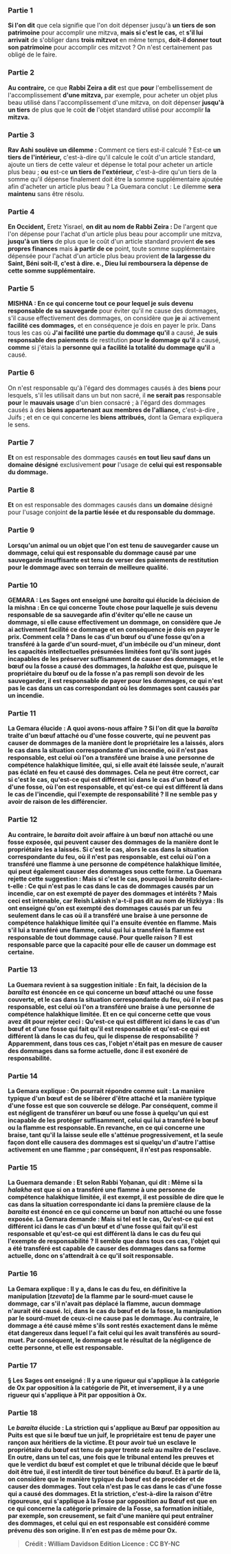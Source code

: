 
### Partie 1
<b>Si l'on dit</b> que cela signifie que l'on doit dépenser jusqu'à <b>un tiers de son patrimoine</b> pour accomplir une mitzva, <b>mais si c'est le cas,</b> et <b>s'il lui arrivait</b> de s'obliger dans <b>trois mitzvot</b> en même temps, <b>doit-il donner tout son patrimoine</b> pour accomplir ces mitzvot ? On n'est certainement pas obligé de le faire.

### Partie 2
<b>Au contraire,</b> ce que <b>Rabbi Zeira a dit</b> est que <b>pour</b> l'embellissement</b> de l'accomplissement <b>d'une mitzva,</b> par exemple, pour acheter un objet plus beau utilisé dans l'accomplissement d'une mitzva, on doit dépenser <b>jusqu'à un tiers</b> de plus que le coût <b>de</b> l'objet standard utilisé pour accomplir <b>la mitzva.</b>

### Partie 3
<b>Rav Ashi soulève un dilemme :</b> Comment ce tiers est-il calculé ? Est-ce <b>un tiers de l'intérieur,</b> c'est-à-dire qu'il calcule le coût d'un article standard, ajoute un tiers de cette valeur et dépense le total pour acheter un article plus beau ; <b>ou</b> est-ce <b>un tiers de l'extérieur,</b> c'est-à-dire qu'un tiers de la somme qu'il dépense finalement doit être la somme supplémentaire ajoutée afin d'acheter un article plus beau ? La Guemara conclut : Le dilemme <b>sera maintenu</b> sans être résolu.

### Partie 4
<b>En Occident,</b> Eretz Yisrael, <b>on dit au nom de Rabbi Zeira : </b> De l'argent que l'on dépense pour l'achat d'un article plus beau pour accomplir une mitzva, <b>jusqu'à un tiers</b> de plus que le coût d'un article standard provient <b>de ses propres finances</b> mais <b>à partir de ce</b> point, toute somme supplémentaire dépensée pour l'achat d'un article plus beau provient <b>de la largesse du <b>Saint, Béni soit-Il,</b> c'est à dire. e., Dieu lui remboursera la dépense de cette somme supplémentaire.

### Partie 5
<strong>MISHNA :</strong> En ce qui concerne <b>tout ce</b> pour lequel je suis devenu responsable de sa sauvegarde</b> pour éviter qu'il ne cause des dommages, s'il cause effectivement des dommages, on considère que <b>je</b> ai activement <b>facilité ces dommages,</b> et en conséquence je dois en payer le prix. Dans tous les cas où <b>J'ai facilité une partie du dommage qu'il</b> a causé, <b>Je suis responsable des paiements</b> de restitution <b>pour le dommage qu'il</b> a causé, <b>comme</b> si j'étais la <b>personne qui a facilité la totalité du dommage qu'il</b> a causé.

### Partie 6
On n'est responsable qu'à l'égard des dommages causés à des <b>biens</b> pour lesquels,</b> s'il les utilisait dans un but non sacré, il <b>ne serait pas</b> responsable <b>pour</b> le <b>mauvais usage</b> d'un bien consacré ; à l'égard des dommages causés à des <b>biens appartenant aux membres de l'alliance,</b> c'est-à-dire , Juifs ; et en ce qui concerne les <b>biens attribués,</b> dont la Gemara expliquera le sens.

### Partie 7
<b>Et</b> on est responsable des dommages causés <b>en tout lieu sauf dans un domaine désigné</b> exclusivement <b>pour</b> l'usage de <b>celui qui est responsable du dommage.</b>

### Partie 8
<b>Et</b> on est responsable des dommages causés dans <b>un domaine</b> désigné pour l'usage conjoint <b>de la partie lésée</b> <b>et du responsable du dommage.</b>

### Partie 9
<b>Lorsqu'un animal ou un objet que l'on est tenu de sauvegarder <b>cause un dommage, celui qui est responsable du dommage</b> causé par une sauvegarde insuffisante <b>est tenu de verser des paiements</b> de restitution <b>pour le dommage avec</b> son <b>terrain de meilleure qualité.</b>

### Partie 10
<strong>GEMARA :</strong> <b>Les Sages ont enseigné</b> une <i>baraita</i> qui élucide la décision de la mishna : En ce qui concerne <b>Toute chose</b> pour <b>laquelle je suis devenu responsable de sa sauvegarde</b> afin d'éviter qu'elle ne cause un dommage, si elle cause effectivement un dommage, on considère que <b>Je</b> ai activement <b>facilité ce dommage</b> et en conséquence je dois en payer le prix. <b>Comment cela ? </b> Dans le cas d'un <b>bœuf ou d'une fosse qu'on a transféré à</b> la garde d'un <b>sourd-muet, d'un imbécile ou d'un mineur,</b> dont les capacités intellectuelles présumées limitées font qu'ils sont jugés incapables de les préserver suffisamment de causer des dommages, <b>et</b> le bœuf ou la fosse <b>a causé des dommages,</b> la <i>halakha</i> est que, puisque le propriétaire du bœuf ou de la fosse n'a pas rempli son devoir de les sauvegarder, il est <b>responsable de payer</b> pour les dommages, <b>ce qui n'est pas le cas dans</b> un cas correspondant où les dommages sont causés par <b>un incendie. </b>

### Partie 11
La Gemara élucide : <b>A quoi avons-nous affaire ? Si l'on dit</b> que la <i>baraïta</i> traite d'un <b>bœuf attaché ou d'une fosse couverte,</b> qui ne peuvent pas causer de dommages de la manière dont le propriétaire les a laissés, alors le cas <b>dans la situation correspondante</b> <b>d'un incendie,</b> où il n'est pas responsable, est celui où l'on a transféré <b>une braise</b> à une personne de compétence halakhique limitée, qui, si elle avait été laissée seule, n'aurait pas éclaté en feu et causé des dommages. Cela ne peut être correct, car si c'est le cas, <b>qu'est-ce qui est différent ici</b> dans le cas d'un bœuf et d'une fosse, où l'on est responsable, <b>et qu'est-ce qui est différent là</b> dans le cas de l'incendie, qui l'exempte de responsabilité ? Il ne semble pas y avoir de raison de les différencier.

### Partie 12
<b>Au contraire,</b> le <i>baraita</i> doit avoir affaire à <b>un bœuf non attaché ou une fosse exposée,</b> qui peuvent causer des dommages de la manière dont le propriétaire les a laissés. Si c'est le cas, alors le cas <b>dans la situation correspondante</b> <b>du feu,</b> où il n'est pas responsable, est celui où l'on a transféré <b>une flamme</b> à une personne de compétence halakhique limitée, qui peut également causer des dommages sous cette forme. La Guemara rejette cette suggestion : Mais si c'est le cas, pourquoi la <i>baraita</i> déclare-t-elle : <b>Ce qui n'est pas le cas</b> dans le cas de dommages causés <b>par un incendie, car on est exempté</b> de payer des dommages et intérêts ? <b>Mais</b> ceci est intenable, car <b>Reish Lakish n'a-t-il pas dit au nom de Ḥizkiyya : Ils ont enseigné</b> qu'on est exempté des dommages causés par un feu <b>seulement</b> dans le cas où <b>il a transféré une braise à</b> une personne de compétence halakhique limitée <b>qui</b> l'a ensuite <b>éventée</b> en flamme. <b>Mais</b> s'il lui a transféré <b>une flamme</b>, celui qui lui a transféré la flamme <b>est responsable</b> de tout dommage causé. <b>Pour quelle raison ? </b> Il est responsable <b>parce que la</b> capacité pour elle de causer un <b>dommage est certaine.</b>

### Partie 13
La Guemara revient à sa suggestion initiale : <b>En fait,</b> la décision de la <i>baraïta</i> est énoncée <b>en ce qui concerne un bœuf attaché ou une fosse couverte, et</b> le cas <b>dans la situation correspondante</b> <b>du feu,</b> où il n'est pas responsable, est celui où l'on a transféré <b>une braise</b> à une personne de compétence halakhique limitée. <b>Et</b> en ce qui concerne <b>cette</b> que <b>vous avez dit</b> pour rejeter ceci : <b>Qu'est-ce qui est différent ici</b> dans le cas d'un bœuf et d'une fosse qui fait qu'il est responsable <b>et qu'est-ce qui est différent là</b> dans le cas du feu, qui le dispense de responsabilité ? Apparemment, dans tous ces cas, l'objet n'était pas en mesure de causer des dommages dans sa forme actuelle, donc il est exonéré de responsabilité.

### Partie 14
La Gemara explique : On pourrait répondre comme suit : La <b>manière typique d'un bœuf est de se libérer</b> d'être attaché et la <b>manière typique d'une fosse est</b> que son couvercle <b>se déloge.</b> Par conséquent, comme il est négligent de transférer un bœuf ou une fosse à quelqu'un qui est incapable de les protéger suffisamment, celui qui lui a transféré le bœuf ou la flamme est responsable. En revanche, en ce qui concerne <b>une braise, tant qu'il la laisse</b> seule <b>elle s'atténue progressivement,</b> et la seule façon dont elle causera des dommages est si quelqu'un d'autre l'attise activement en une flamme ; par conséquent, il n'est pas responsable.

### Partie 15
La Guemara demande : <b>Et selon Rabbi Yoḥanan, qui dit : Même</b> si la <i>halakha</i> est que si <b>on a transféré une flamme à</b> une personne de compétence halakhique limitée, il <b>est exempt,</b> il est possible de dire que le cas <b>dans la situation correspondante</b> <b>ici</b> dans la première clause de la <i>baraita</i> est énoncé <b>en ce qui concerne un bœuf non attaché ou une fosse exposée.</b> La Gemara demande : Mais si tel est le cas, <b>Qu'est-ce qui est différent ici</b> dans le cas d'un bœuf et d'une fosse qui fait qu'il est responsable <b>et qu'est-ce qui est différent là</b> dans le cas du feu qui l'exempte de responsabilité ? Il semble que dans tous ces cas, l'objet qui a été transféré est capable de causer des dommages dans sa forme actuelle, donc on s'attendrait à ce qu'il soit responsable.

### Partie 16
La Gemara explique : <b>Il y a,</b> dans le cas du feu, en définitive <b>la manipulation [<i>tzevata</i>]</b> de la flamme par le sourd-muet <b>cause</b> le dommage, car s'il n'avait pas déplacé la flamme, aucun dommage n'aurait été causé. <b>Ici,</b> dans le cas du bœuf et de la fosse, <b>la manipulation par le sourd-muet</b> de ceux-ci <b>ne cause pas</b> le dommage. Au contraire, le dommage a été causé même s'ils sont restés exactement dans le même état dangereux dans lequel l'a fait celui qui les avait transférés au sourd-muet. Par conséquent, le dommage est le résultat de la négligence de cette personne, et elle est responsable.

### Partie 17
§ <b>Les Sages ont enseigné :</b> Il y a <b>une rigueur qui s'applique à</b> la catégorie de <b>Ox par opposition à</b> la catégorie de <b>Pit,</b> et inversement, il y a <b>une rigueur qui s'applique à Pit par opposition à Ox.</b>

### Partie 18
Le <i>baraita</i> élucide : La <b>striction qui s'applique au Bœuf par opposition au Puits</b> est <b>que</b> si <b>le bœuf</b> tue un juif, le propriétaire est tenu de <b>payer une rançon</b> aux héritiers de la victime. <b>Et pour</b> avoir tué <b>un esclave</b> le propriétaire du bœuf <b>est tenu</b> de payer <b>trente</b> <i>sela</i> au maître de l'esclave. En outre, dans un tel cas, une fois que le tribunal entend les preuves et que le <b>verdict du</b> bœuf <b>est complet</b> et que le tribunal décide que le bœuf doit être tué, il est <b>interdit de tirer</b> tout <b>bénéfice</b> du bœuf. <b>Et</b> à partir de là, on considère que <b>le</b> <b>manière typique</b> du bœuf est <b>de procéder et de causer des dommages.</b> Tout <b>cela n'est pas le cas</b> dans le cas d'une <b>fosse</b> qui a causé des dommages. Et la <b>striction,</b> c'est-à-dire la raison d'être rigoureuse, <b>qui s'applique à la Fosse par opposition au Bœuf</b> est <b>que</b> en ce qui concerne <b>la</b> catégorie primaire de la <b>Fosse, sa formation initiale,</b> par exemple, son creusement, <b>se fait</b> d'une manière qui peut <b>entraîner des dommages, et</b> celui qui en est responsable <b>est</b> considéré comme <b>prévenu dès son origine. Il n'en est pas de même pour Ox.</b>

>Crédit : William Davidson Edition
>Licence : CC BY-NC